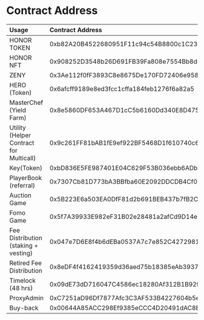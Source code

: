# Contract Address

| Usage | Contract Address |
| :--- | :--- |
| HONOR TOKEN | 0xb82A20B4522680951F11c94c54B8800c1C237693 |
| HONOR NFT | 0x908252D3548b26D691FB39Fa808e7554Bb8dd2ee |
| ZENY | 0x3Ae112f0fF3893C8e8675De170FD72406e9580F2 |
| HERO \(Token\) | 0x6afcff9189e8ed3fcc1cffa184feb1276f6a82a5 |
| MasterChef \(Yield Farm\) | 0x8e5860DF653A467D1cC5b6160Dd340E8D475724E |
| Utility \(Helper Contract for Multicall\) | 0x9c261FF81bAB1fE9ef922BF5468D1f610740c6F9 |
| Key\(Token\) | 0xbD836E5FE987401E04C629F53B036ebb6ADbFEEc |
| PlayerBook \(referral\) | 0x7307Cb81D773bA3BBfba60E2092DDCDB4Cf03BD0 |
| Auction Game | 0x5B223E6a503EA0DfF81d2b691BEB437b7fB2C131 |
| Fomo Game | 0x5f7A39933E982eF31B02e28481a2afCd9D14e21d |
| Fee Distribution \(staking + vesting\) | 0x047e7D6E8f4b6dEBa0537A7c7e852C4272981075 |
| Retired Fee Distribution | 0x8eDF4f4162419359d36aed75b18385eAb3937Cdb |
| Timelock \(48 hrs\) | 0x09dE73dD716047C4586ec18280Af312B1B92fE7C |
| ProxyAdmin | 0xC7251aD96Df7877Afc3C3AF533B4227604b5e70A |
| Buy-back | 0x00644A85ACC298Ef9385eCCC4D20491dAC8B40c8 |

